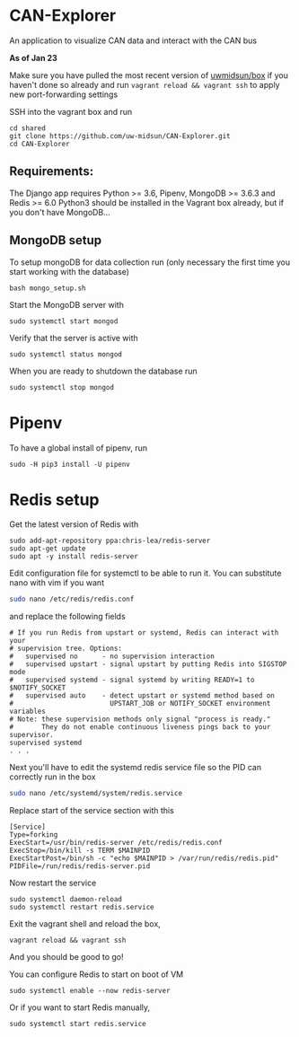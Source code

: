 # CAN-Explorer
An application to visualize CAN data and interact with the CAN bus

__As of Jan 23__ 

Make sure you have pulled the most recent version of [uwmidsun/box](https://github.com/uw-midsun/box) if you haven't done so already and run `vagrant reload && vagrant ssh` to apply new port-forwarding settings

SSH into the vagrant box and run
```
cd shared
git clone https://github.com/uw-midsun/CAN-Explorer.git
cd CAN-Explorer
```
## Requirements:
The Django app requires Python >= 3.6, Pipenv, MongoDB >= 3.6.3 and Redis >= 6.0
Python3 should be installed in the Vagrant box already, but if you don't have MongoDB...

## MongoDB setup
To setup mongoDB for data collection run (only necessary the first time you start working with the database)
```
bash mongo_setup.sh
```
Start the MongoDB server with
```
sudo systemctl start mongod
```
Verify that the server is active with
```
sudo systemctl status mongod
```
When you are ready to shutdown the database run
```
sudo systemctl stop mongod
```

# Pipenv
To have a global install of pipenv, run
```
sudo -H pip3 install -U pipenv
```

# Redis setup
Get the latest version of Redis with
```
sudo add-apt-repository ppa:chris-lea/redis-server
sudo apt-get update
sudo apt -y install redis-server
```

Edit configuration file for systemctl to be able to run it. You can substitute nano with vim if you want
```bash
sudo nano /etc/redis/redis.conf
```

and replace the following fields
```
# If you run Redis from upstart or systemd, Redis can interact with your
# supervision tree. Options:
#   supervised no      - no supervision interaction
#   supervised upstart - signal upstart by putting Redis into SIGSTOP mode
#   supervised systemd - signal systemd by writing READY=1 to $NOTIFY_SOCKET
#   supervised auto    - detect upstart or systemd method based on
#                        UPSTART_JOB or NOTIFY_SOCKET environment variables
# Note: these supervision methods only signal "process is ready."
#       They do not enable continuous liveness pings back to your supervisor.
supervised systemd
. . .
```

Next you'll have to edit the systemd redis service file so the PID can correctly run in the box
```bash
sudo nano /etc/systemd/system/redis.service
```

Replace start of the service section with this
```
[Service]
Type=forking
ExecStart=/usr/bin/redis-server /etc/redis/redis.conf
ExecStop=/bin/kill -s TERM $MAINPID
ExecStartPost=/bin/sh -c "echo $MAINPID > /var/run/redis/redis.pid"
PIDFile=/run/redis/redis-server.pid
```

Now restart the service
```
sudo systemctl daemon-reload
sudo systemctl restart redis.service
```

Exit the vagrant shell and reload the box,
```
vagrant reload && vagrant ssh
```

And you should be good to go! 

You can configure Redis to start on boot of VM 
```
sudo systemctl enable --now redis-server
```

Or if you want to start Redis manually,
```
sudo systemctl start redis.service
```

